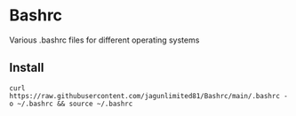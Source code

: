 # Bashrc
Various .bashrc files for different operating systems
## Install
```curl https://raw.githubusercontent.com/jagunlimited81/Bashrc/main/.bashrc -o ~/.bashrc && source ~/.bashrc```
